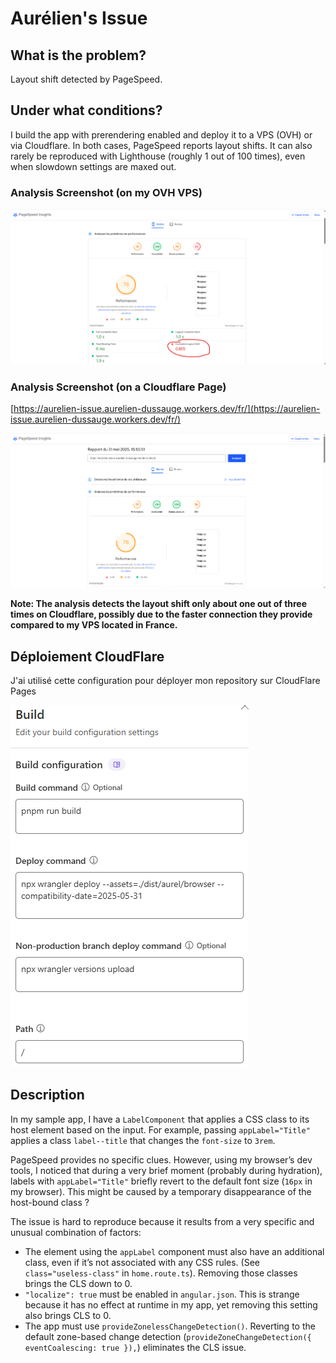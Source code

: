 # Aurélien's Issue

## What is the problem?

Layout shift detected by PageSpeed.

## Under what conditions?

I build the app with prerendering enabled and deploy it to a VPS (OVH) or via Cloudflare. In both cases, PageSpeed reports layout shifts. It can also rarely be reproduced with Lighthouse (roughly 1 out of 100 times), even when slowdown settings are maxed out.

### Analysis Screenshot (on my OVH VPS)

![PageSpeed capture 1](/readme_assets/1.png)

### Analysis Screenshot (on a Cloudflare Page)

[https://aurelien-issue.aurelien-dussauge.workers.dev/fr/](https://aurelien-issue.aurelien-dussauge.workers.dev/fr/)

![PageSpeed capture 2](/readme_assets/2.png)

**Note: The analysis detects the layout shift only about one out of three times on Cloudflare, possibly due to the faster connection they provide compared to my VPS located in France.**

## Déploiement CloudFlare

J'ai utilisé cette configuration pour déployer mon repository sur CloudFlare Pages

![CloudFlare Configuration](/readme_assets/3.png)

## Description

In my sample app, I have a `LabelComponent` that applies a CSS class to its host element based on the input. For example, passing `appLabel="Title"` applies a class `label--title` that changes the `font-size` to `3rem`.

PageSpeed provides no specific clues. However, using my browser’s dev tools, I noticed that during a very brief moment (probably during hydration), labels with `appLabel="Title"` briefly revert to the default font size (`16px` in my browser). This might be caused by a temporary disappearance of the host-bound class ?

The issue is hard to reproduce because it results from a very specific and unusual combination of factors:

- The element using the `appLabel` component must also have an additional class, even if it’s not associated with any CSS rules. (See `class="useless-class"` in `home.route.ts`). Removing those classes brings the CLS down to 0.
- `"localize": true` must be enabled in `angular.json`. This is strange because it has no effect at runtime in my app, yet removing this setting also brings CLS to 0.
- The app must use `provideZonelessChangeDetection()`. Reverting to the default zone-based change detection (`provideZoneChangeDetection({ eventCoalescing: true }),`) eliminates the CLS issue.
